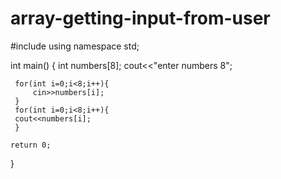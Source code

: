 # array-getting-input-from-user
#include <iostream>
using namespace std;

int main() {
     int numbers[8];
     cout<<"enter numbers 8";
     
     for(int i=0;i<8;i++){
         cin>>numbers[i];
     }
     for(int i=0;i<8;i++){
     cout<<numbers[i];
     }

    return 0;
}
